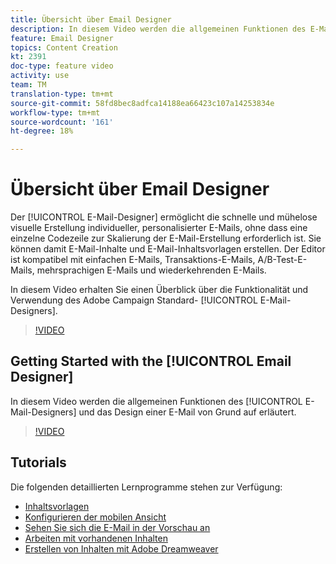 ```yaml
---
title: Übersicht über Email Designer
description: In diesem Video werden die allgemeinen Funktionen des E-Mail-Designers und das Entwerfen einer E-Mail von Grund auf erläutert.Auf dieser Seite werden alle verfügbaren Funktionsvideos für den Adobe Campaign-E-Mail-Designer Liste.
feature: Email Designer
topics: Content Creation
kt: 2391
doc-type: feature video
activity: use
team: TM
translation-type: tm+mt
source-git-commit: 58fd8bec8adfca14188ea66423c107a14253834e
workflow-type: tm+mt
source-wordcount: '161'
ht-degree: 18%

---
```



# Übersicht über Email Designer

Der [!UICONTROL E-Mail-Designer] ermöglicht die schnelle und mühelose visuelle Erstellung individueller, personalisierter E-Mails, ohne dass eine einzelne Codezeile zur Skalierung der E-Mail-Erstellung erforderlich ist. Sie können damit E-Mail-Inhalte und E-Mail-Inhaltsvorlagen erstellen. Der Editor ist kompatibel mit einfachen E-Mails, Transaktions-E-Mails, A/B-Test-E-Mails, mehrsprachigen E-Mails und wiederkehrenden E-Mails.

In diesem Video erhalten Sie einen Überblick über die Funktionalität und Verwendung des Adobe Campaign Standard- [!UICONTROL E-Mail-Designers].

>[!VIDEO](https://video.tv.adobe.com/v/22771?quality=12)

## Getting Started with the [!UICONTROL Email Designer]

In diesem Video werden die allgemeinen Funktionen des [!UICONTROL E-Mail-Designers] und das Design einer E-Mail von Grund auf erläutert.

>[!VIDEO](https://video.tv.adobe.com/v/25912?quality=12)

## Tutorials

Die folgenden detaillierten Lernprogramme stehen zur Verfügung:

* [Inhaltsvorlagen ](/help/designing-content/email-designer/email-content-templates.md)
* [Konfigurieren der mobilen Ansicht](/help/designing-content/email-designer/configure-the-mobile-view.md)
* [Sehen Sie sich die E-Mail in der Vorschau an](/help/designing-content/email-designer/preview-your-email.md)
* [Arbeiten mit vorhandenen Inhalten](/help/designing-content/email-designer/working-with-existing-content.md)
* [Erstellen von Inhalten mit Adobe Dreamweaver](/help/designing-content/email-designer/dreamweaver-integration.md)
